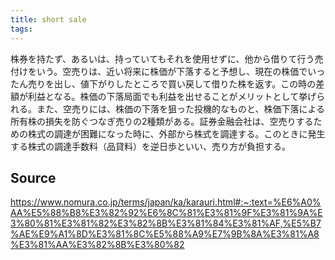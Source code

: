 ```yaml
---
title: short sale
tags: 
---
```


株券を持たず、あるいは、持っていてもそれを使用せずに、他から借りて行う売付けをいう。空売りは、近い将来に株価が下落すると予想し、現在の株価でいったん売りを出し、値下がりしたところで買い戻して借りた株を返す。この時の差額が利益となる。株価の下落局面でも利益を出せることがメリットとして挙げられる。また、空売りには、株価の下落を狙った投機的なものと、株価下落による所有株の損失を防ぐつなぎ売りの2種類がある。証券金融会社は、空売りするための株式の調達が困難になった時に、外部から株式を調達する。このときに発生する株式の調達手数料（品貸料）を逆日歩といい、売り方が負担する。

## Source
https://www.nomura.co.jp/terms/japan/ka/karauri.html#:~:text=%E6%A0%AA%E5%88%B8%E3%82%92%E6%8C%81%E3%81%9F%E3%81%9A%E3%80%81%E3%81%82%E3%82%8B%E3%81%84%E3%81%AF,%E5%B7%AE%E9%A1%8D%E3%81%8C%E5%88%A9%E7%9B%8A%E3%81%A8%E3%81%AA%E3%82%8B%E3%80%82